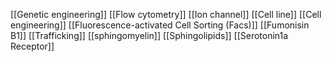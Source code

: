 [[Genetic engineering]]
[[Flow cytometry]]
[[Ion channel]]
[[Cell line]]
[[Cell engineering]]
[[Fluorescence-activated Cell Sorting (Facs)]]
[[Fumonisin B1]]
[[Trafficking]]
[[sphingomyelin]]
[[Sphingolipids]]
[[Serotonin1a Receptor]]
